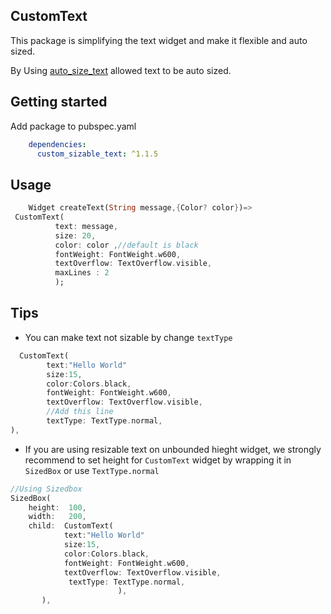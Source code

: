 ## CustomText

This package is simplifying the text widget and make it flexible and auto sized.

By Using [auto_size_text](https://pub.dev/packages/auto_size_text) allowed text to be auto sized.

## Getting started
Add package to pubspec.yaml
``` yaml
    dependencies:
      custom_sizable_text: ^1.1.5
```
## Usage

```dart
    Widget createText(String message,{Color? color})=>
 CustomText(
          text: message,
          size: 20,
          color: color ,//default is black
          fontWeight: FontWeight.w600,
          textOverflow: TextOverflow.visible,
          maxLines : 2
          );
```
## Tips 
- You can make text not sizable by change `textType`
```dart
  CustomText(
        text:"Hello World"
        size:15,
        color:Colors.black,
        fontWeight: FontWeight.w600,
        textOverflow: TextOverflow.visible,
        //Add this line
        textType: TextType.normal,
),
```
- If you are using resizable text on unbounded hieght widget, we strongly recommend to set height for `CustomText` widget by wrapping it in `SizedBox` or use ` TextType.normal `
 
```dart
//Using Sizedbox
SizedBox(
    height:  100,
    width:   200,
    child:  CustomText(
            text:"Hello World"
            size:15,
            color:Colors.black,
            fontWeight: FontWeight.w600,
            textOverflow: TextOverflow.visible,
             textType: TextType.normal,
                        ),
       ),
```
